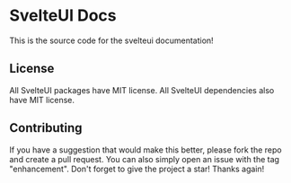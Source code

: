 # SvelteUI Docs

This is the source code for the svelteui documentation!

## License

All SvelteUI packages have MIT license. All SvelteUI dependencies also have MIT license.

## Contributing

If you have a suggestion that would make this better, please fork the repo and create a pull request. You can also simply open an issue with the tag "enhancement".
Don't forget to give the project a star! Thanks again!
